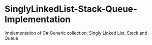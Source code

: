 # SinglyLinkedList-Stack-Queue-Implementation
Implementation of C# Generic collection: Singly Linked List, Stack and Queue
